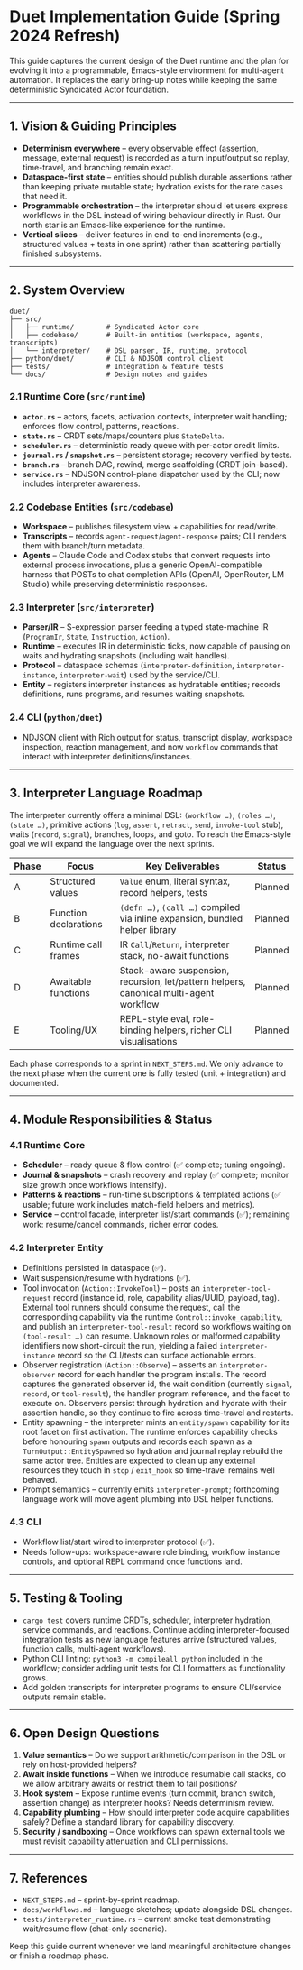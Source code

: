 # Duet Implementation Guide (Spring 2024 Refresh)

This guide captures the current design of the Duet runtime and the plan for
evolving it into a programmable, Emacs-style environment for multi-agent
automation. It replaces the early bring-up notes while keeping the same
deterministic Syndicated Actor foundation.

---

## 1. Vision & Guiding Principles

- **Determinism everywhere** – every observable effect (assertion, message,
  external request) is recorded as a turn input/output so replay, time-travel,
  and branching remain exact.
- **Dataspace-first state** – entities should publish durable assertions rather
  than keeping private mutable state; hydration exists for the rare cases that
  need it.
- **Programmable orchestration** – the interpreter should let users express
  workflows in the DSL instead of wiring behaviour directly in Rust. Our north
  star is an Emacs-like experience for the runtime.
- **Vertical slices** – deliver features in end-to-end increments (e.g.,
  structured values + tests in one sprint) rather than scattering partially
  finished subsystems.

---

## 2. System Overview

```
duet/
├── src/
│   ├── runtime/        # Syndicated Actor core
│   ├── codebase/       # Built-in entities (workspace, agents, transcripts)
│   └── interpreter/    # DSL parser, IR, runtime, protocol
├── python/duet/        # CLI & NDJSON control client
├── tests/              # Integration & feature tests
└── docs/               # Design notes and guides
```

### 2.1 Runtime Core (`src/runtime`)
- **`actor.rs`** – actors, facets, activation contexts, interpreter wait
  handling; enforces flow control, patterns, reactions.
- **`state.rs`** – CRDT sets/maps/counters plus `StateDelta`.
- **`scheduler.rs`** – deterministic ready queue with per-actor credit limits.
- **`journal.rs` / `snapshot.rs`** – persistent storage; recovery verified by
  tests.
- **`branch.rs`** – branch DAG, rewind, merge scaffolding (CRDT join-based).
- **`service.rs`** – NDJSON control-plane dispatcher used by the CLI; now
  includes interpreter awareness.

### 2.2 Codebase Entities (`src/codebase`)
- **Workspace** – publishes filesystem view + capabilities for read/write.
- **Transcripts** – records `agent-request`/`agent-response` pairs; CLI renders
  them with branch/turn metadata.
- **Agents** – Claude Code and Codex stubs that convert requests into external process
  invocations, plus a generic OpenAI-compatible harness that POSTs to chat completion
  APIs (OpenAI, OpenRouter, LM Studio) while preserving deterministic responses.

### 2.3 Interpreter (`src/interpreter`)
- **Parser/IR** – S-expression parser feeding a typed state-machine IR
  (`ProgramIr`, `State`, `Instruction`, `Action`).
- **Runtime** – executes IR in deterministic ticks, now capable of pausing on
  waits and hydrating snapshots (including wait handles).
- **Protocol** – dataspace schemas (`interpreter-definition`, `interpreter-instance`,
  `interpreter-wait`) used by the service/CLI.
- **Entity** – registers interpreter instances as hydratable entities; records
  definitions, runs programs, and resumes waiting snapshots.

### 2.4 CLI (`python/duet`)
- NDJSON client with Rich output for status, transcript display, workspace
  inspection, reaction management, and now `workflow` commands that interact
  with interpreter definitions/instances.

---

## 3. Interpreter Language Roadmap

The interpreter currently offers a minimal DSL: `(workflow …)`, `(roles …)`,
`(state …)`, primitive actions (`log`, `assert`, `retract`, `send`, `invoke-tool`
stub), waits (`record`, `signal`), branches, loops, and goto. To
reach the Emacs-style goal we will expand the language over the next sprints.

| Phase | Focus | Key Deliverables | Status |
|-------|-------|------------------|--------|
| A | Structured values | `Value` enum, literal syntax, record helpers, tests | Planned |
| B | Function declarations | `(defn …)`, `(call …)` compiled via inline expansion, bundled helper library | Planned |
| C | Runtime call frames | IR `Call`/`Return`, interpreter stack, no-await functions | Planned |
| D | Awaitable functions | Stack-aware suspension, recursion, let/pattern helpers, canonical multi-agent workflow | Planned |
| E | Tooling/UX | REPL-style eval, role-binding helpers, richer CLI visualisations | Planned |

Each phase corresponds to a sprint in `NEXT_STEPS.md`. We only advance to the
next phase when the current one is fully tested (unit + integration) and
documented.

---

## 4. Module Responsibilities & Status

### 4.1 Runtime Core
- **Scheduler** – ready queue & flow control (✅ complete; tuning ongoing).
- **Journal & snapshots** – crash recovery and replay (✅ complete; monitor size
  growth once workflows intensify).
- **Patterns & reactions** – run-time subscriptions & templated actions (✅
  usable; future work includes match-field helpers and metrics).
- **Service** – control facade, interpreter list/start commands (✅); remaining
  work: resume/cancel commands, richer error codes.

### 4.2 Interpreter Entity
- Definitions persisted in dataspace (✅).
- Wait suspension/resume with hydrations (✅).
- Tool invocation (`Action::InvokeTool`) – posts an `interpreter-tool-request`
  record (instance id, role, capability alias/UUID, payload, tag). External
  tool runners should consume the request, call the corresponding capability
  via the runtime `Control::invoke_capability`, and publish an
  `interpreter-tool-result` record so workflows waiting on `(tool-result …)` can
  resume. Unknown roles or malformed capability identifiers now short-circuit
  the run, yielding a failed `interpreter-instance` record so the CLI/tests can
  surface actionable errors.
- Observer registration (`Action::Observe`) – asserts an
  `interpreter-observer` record for each handler the program installs. The
  record captures the generated observer id, the wait condition (currently
  `signal`, `record`, or `tool-result`), the handler program reference, and the
  facet to execute on. Observers persist through hydration and hydrate with
  their assertion handle, so they continue to fire across time-travel and
  restarts.
- Entity spawning – the interpreter mints an `entity/spawn` capability for its
  root facet on first activation. The runtime enforces capability checks before
  honouring `spawn` outputs and records each spawn as a
  `TurnOutput::EntitySpawned` so hydration and journal replay rebuild the same
  actor tree. Entities are expected to clean up any external resources they
  touch in `stop` / `exit_hook` so time-travel remains well behaved.
- Prompt semantics – currently emits `interpreter-prompt`; forthcoming language
  work will move agent plumbing into DSL helper functions.

### 4.3 CLI
- Workflow list/start wired to interpreter protocol (✅).
- Needs follow-ups: workspace-aware role binding, workflow instance controls,
  and optional REPL command once functions land.

---

## 5. Testing & Tooling

- `cargo test` covers runtime CRDTs, scheduler, interpreter hydration, service
  commands, and reactions. Continue adding interpreter-focused integration
  tests as new language features arrive (structured values, function calls,
  multi-agent workflows).
- Python CLI linting: `python3 -m compileall python` included in the workflow;
  consider adding unit tests for CLI formatters as functionality grows.
- Add golden transcripts for interpreter programs to ensure CLI/service outputs
  remain stable.

---

## 6. Open Design Questions

1. **Value semantics** – Do we support arithmetic/comparison in the DSL or rely
   on host-provided helpers?
2. **Await inside functions** – When we introduce resumable call stacks, do we
   allow arbitrary awaits or restrict them to tail positions?
3. **Hook system** – Expose runtime events (turn commit, branch switch,
   assertion change) as interpreter hooks? Needs determinism review.
4. **Capability plumbing** – How should interpreter code acquire capabilities
   safely? Define a standard library for capability discovery.
5. **Security / sandboxing** – Once workflows can spawn external tools we must
   revisit capability attenuation and CLI permissions.

---

## 7. References

- `NEXT_STEPS.md` – sprint-by-sprint roadmap.
- `docs/workflows.md` – language sketches; update alongside DSL changes.
- `tests/interpreter_runtime.rs` – current smoke test demonstrating wait/resume
  flow (chat-only scenario).

Keep this guide current whenever we land meaningful architecture changes or
finish a roadmap phase.
